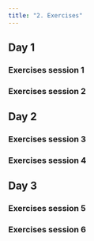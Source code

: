 ```yaml
---
title: "2. Exercises"
---
```


## Day 1

### Exercises session 1

### Exercises session 2

## Day 2

### Exercises session 3

### Exercises session 4

## Day 3

### Exercises session 5

### Exercises session 6

